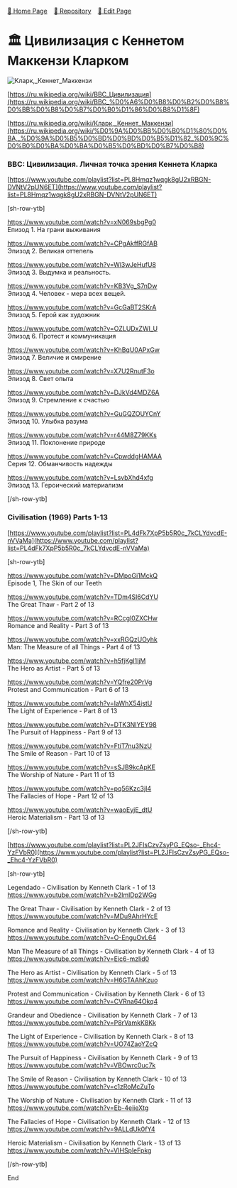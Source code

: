 <style>
	@import url("/utils/css/bootstrap-grid.css");
	@import url("/utils/css/iframe-youtube.css");
</style>
<script src="/shortcutsjs/shortcuts-v4.js" defer></script>


 [🚀 Home Page](https://andrewalevin.github.io/) &ensp;  [🏰 Repository](https://github.com/andrewalevin/andrewalevin.github.io) &ensp;  [🔨 Edit Page](https://github.com/andrewalevin/andrewalevin.github.io/edit/main/civilization.md)




# 🏛 Цивилизация c Кеннетом Маккензи Кларком


![Кларк,_Кеннет_Маккензи](https://github.com/andrewalevin/andrewalevin.github.io/assets/155118488/20b508af-7d6f-47ab-8599-0da5afe3791b)



[https://ru.wikipedia.org/wiki/BBC_Цивилизация](https://ru.wikipedia.org/wiki/BBC_%D0%A6%D0%B8%D0%B2%D0%B8%D0%BB%D0%B8%D0%B7%D0%B0%D1%86%D0%B8%D1%8F)

[https://ru.wikipedia.org/wiki/Кларк,_Кеннет_Маккензи](https://ru.wikipedia.org/wiki/%D0%9A%D0%BB%D0%B0%D1%80%D0%BA,_%D0%9A%D0%B5%D0%BD%D0%BD%D0%B5%D1%82_%D0%9C%D0%B0%D0%BA%D0%BA%D0%B5%D0%BD%D0%B7%D0%B8)


### BBC: Цивилизация. Личная точка зрения Кеннета Кларка

[https://www.youtube.com/playlist?list=PL8Hmqz1wqgk8gU2xRBGN-DVNtV2pUN6ET](https://www.youtube.com/playlist?list=PL8Hmqz1wqgk8gU2xRBGN-DVNtV2pUN6ET)

[sh-row-ytb]

https://www.youtube.com/watch?v=xN069sbgPg0  
Епизод 1. На грани выживания

https://www.youtube.com/watch?v=CPgAkffRGfAB  
Эпизод 2. Великая оттепель

https://www.youtube.com/watch?v=Wl3wJeHufU8  
Эпизод 3. Выдумка и реальность.

https://www.youtube.com/watch?v=KB3Vg_S7nDw  
Эпизод 4. Человек - мера всех вещей.

https://www.youtube.com/watch?v=GcGaBT2SKrA  
Эпизод 5. Герой как художник

https://www.youtube.com/watch?v=OZLUDxZWI_U  
Эпизод 6. Протест и коммуникация

https://www.youtube.com/watch?v=KhBqU0APxGw  
Эпизод 7. Величие и смирение

https://www.youtube.com/watch?v=X7U2RnutF3o  
Эпизод 8. Свет опыта

https://www.youtube.com/watch?v=DJkVd4MDZ6A  
Эпизод 9. Стремление к счастью

https://www.youtube.com/watch?v=GuGQZOUYCnY  
Эпизод 10. Улыбка разума

https://www.youtube.com/watch?v=r44M8Z79KKs  
Эпизод 11. Поклонение природе

https://www.youtube.com/watch?v=CpwddgHAMAA  
Серия 12. Обманчивость надежды

https://www.youtube.com/watch?v=LsvbXhd4xfg  
Эпизод 13. Героический материализм

[/sh-row-ytb]




### Civilisation (1969) Parts 1-13

[https://www.youtube.com/playlist?list=PL4dFk7XpP5b5R0c_7kCLYdvcdE-nVVaMa](https://www.youtube.com/playlist?list=PL4dFk7XpP5b5R0c_7kCLYdvcdE-nVVaMa)


[sh-row-ytb]

https://www.youtube.com/watch?v=DMpoGi1MckQ   
Episode 1, The Skin of our Teeth

https://www.youtube.com/watch?v=TDm4Sl6CdYU  
The Great Thaw - Part 2 of 13 

https://www.youtube.com/watch?v=RCcgl0ZXCHw  
Romance and Reality - Part 3 of 13 

https://www.youtube.com/watch?v=xxRGQzUOyhk  
Man: The Measure of all Things - Part 4 of 13 

https://www.youtube.com/watch?v=h5fjKgI1ljM  
The Hero as Artist - Part 5 of 13 

https://www.youtube.com/watch?v=YQfre20PrVg  
Protest and Communication - Part 6 of 13 

https://www.youtube.com/watch?v=IaWhX54jstU  
The Light of Experience - Part 8 of 13 

https://www.youtube.com/watch?v=DTK3NIYEY98  
The Pursuit of Happiness - Part 9 of 13

https://www.youtube.com/watch?v=FtiT7nu3NzU  
The Smile of Reason - Part 10 of 13 

https://www.youtube.com/watch?v=sSJB9kcApKE  
The Worship of Nature - Part 11 of 13 

https://www.youtube.com/watch?v=pq56Kzc3jI4  
The Fallacies of Hope - Part 12 of 13 

https://www.youtube.com/watch?v=waoEyjE_dtU  
Heroic Materialism - Part 13 of 13

[/sh-row-ytb]





[https://www.youtube.com/playlist?list=PL2JFIsCzvZsyPG_EQso-_Ehc4-YzFVbR0](https://www.youtube.com/playlist?list=PL2JFIsCzvZsyPG_EQso-_Ehc4-YzFVbR0)


[sh-row-ytb]

Legendado - Civilisation by Kenneth Clark - 1 of 13  
https://www.youtube.com/watch?v=b2lmlDp2WGg


The Great Thaw - Civilisation by Kenneth Clark - 2 of 13  
https://www.youtube.com/watch?v=MDu9AhrHYcE


Romance and Reality - Civilisation by Kenneth Clark - 3 of 13  
https://www.youtube.com/watch?v=O-EnguOvL64


Man The Measure of all Things - Civilisation by Kenneth Clark - 4 of 13  
https://www.youtube.com/watch?v=Eic6-mzlid0


The Hero as Artist - Civilisation by Kenneth Clark - 5 of 13  
https://www.youtube.com/watch?v=H6GTAAhKzuo


Protest and Communication - Civilisation by Kenneth Clark - 6 of 13  
https://www.youtube.com/watch?v=CVRna64Okq4


Grandeur and Obedience - Civilisation by Kenneth Clark - 7 of 13  
https://www.youtube.com/watch?v=P8rVamkK8Kk


The Light of Experience - Civilisation by Kenneth Clark - 8 of 13  
https://www.youtube.com/watch?v=UO74ZaoYZcQ


The Pursuit of Happiness - Civilisation by Kenneth Clark - 9 of 13  
https://www.youtube.com/watch?v=VBOwrc0uc7k


The Smile of Reason - Civilisation by Kenneth Clark - 10 of 13  
https://www.youtube.com/watch?v=c1zRoMcZuTo


The Worship of Nature - Civilisation by Kenneth Clark - 11 of 13  
https://www.youtube.com/watch?v=Eb-4eiieXtg


The Fallacies of Hope - Civilisation by Kenneth Clark - 12 of 13  
https://www.youtube.com/watch?v=9ALLdUk0fY4


Heroic Materialism - Civilisation by Kenneth Clark - 13 of 13  
https://www.youtube.com/watch?v=VIHSpleFpkg

[/sh-row-ytb]


End











